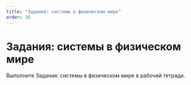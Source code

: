 ```yaml
---
title: "Задания: системы в физическом мире"
order: 16
---
```


# Задания: системы в физическом мире

Выполните Задания: системы в физическом мире в рабочей тетради.
